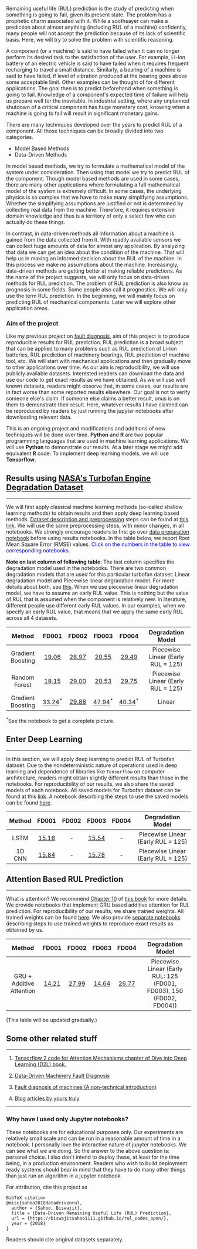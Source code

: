 Remaining useful life (RUL) prediction is the study of predicting when something is going to fail, given its present state. The problem has a prophetic charm associated with it. While a soothsayer can make a prediction about almost anything (including RUL of a machine) confidently, many people will not accept the prediction because of its lack of scientific basis. Here, we will try to solve the problem with scientific reasoning. 

A component (or a machine) is said to have failed when it can no longer perform its desired task to the satisfaction of the user. For example, Li-Ion battery of an electric vehicle is said to have failed when it requires frequent recharging to travel a small distance. Similarly, a bearing of a machine is said to have failed, if level of vibration produced at the bearing goes above some acceptable limit. Other examples can be thought of for different applications. The goal then is to predict beforehand when something is going to fail. Knowledge of a component's expected time of failure will help us prepare well for the inevitable. In industrial setting, where any unplanned shutdown of a critical component has huge monetary cost, knowing when a machine is going to fail will result in significant monetary gains. 

There are many techniques developed over the years to predict RUL of a component. All those techniques can be broadly divided into two categories.

* Model Based Methods
* Data-Driven Methods

In model based methods, we try to formulate a mathematical model of the system under consideration. Then using that model we try to predict RUL of the component. Though model based methods are used in some cases, there are many other applications where formulating a full mathematical model of the system is extremely difficult. In some cases, the underlying physics is so complex that we have to make many simplifying assumptions. Whether the simplifying assumptions are justified or not is determined by collecting real data from the machine. Therefore, it requires extensive domain knowledge and thus is a territory of only a select few who can actually do these things.

In contrast, in data-driven methods all information about a machine is gained from the data collected from it. With readily available sensors we can collect huge amounts of data for almost any application. By analyzing that data we can get an idea about the condition of the machine. That will help us in making an informed decision about the RUL of the machine. In this process we make no assumptions about the machine. Increasingly, data-driven methods are getting better at making reliable predictions. As the name of the project suggests, we will only focus on data-driven methods for RUL prediction. The problem of RUL prediction is also know as prognosis in some fields. Some people also call it prognostics. We will only use the term RUL prediction. In the beginning, we will mainly focus on predicting RUL of mechanical components. Later we will explore other application areas.

### Aim of the project

Like my previous project on [fault diagnosis](https://biswajitsahoo1111.github.io/cbm_codes_open/), aim of this project is to produce reproducible results for RUL prediction. RUL prediction is a broad subject that can be applied to many problems such as RUL prediction of Li-Ion batteries, RUL prediction of machinery bearings, RUL prediction of machine tool, etc. We will start with mechanical applications and then gradually move to other applications over time. As our aim is reproducibility, we will use publicly available datasets. Interested readers can download the data and use our code to get exact results as we have obtained. As we will use well known datasets, readers might observe that, in some cases, our results are in fact worse than some reported results elsewhere. Our goal is not to verify someone else's claim. If someone else claims a better result, onus is on them to demonstrate their result. Here, whatever results I have claimed can be reproduced by readers by just running the jupyter notebooks after downloading relevant data.

This is an ongoing project and modifications and additions of new techniques will be done over time. **Python** and **R** are two popular programming languages that are used in machine learning applications. We will use **Python** to demonstrate our results. At a later stage we might add equivalent **R** code. To implement deep learning models, we will use **Tensorflow**.


## Results using [NASA's Turbofan Engine Degradation Dataset](https://ti.arc.nasa.gov/tech/dash/groups/pcoe/prognostic-data-repository/#turbofan)

---------------------------------------------------------------

We will first apply classical machine learning methods (so-called shallow learning methods) to obtain results and then apply deep learning based methods. [Dataset description and preprocessing](https://github.com/biswajitsahoo1111/rul_codes_open/blob/master/notebooks/cmapss_notebooks/CMAPSS_data_description_and_preprocessing.ipynb) steps can be found at [this link](https://github.com/biswajitsahoo1111/rul_codes_open/blob/master/notebooks/cmapss_notebooks/CMAPSS_data_description_and_preprocessing.ipynb). We will use the same preprocessing steps, with minor changes, in all notebooks. We strongly encourage readers to first go over [data preparation notebook](https://github.com/biswajitsahoo1111/rul_codes_open/blob/master/notebooks/cmapss_notebooks/CMAPSS_data_description_and_preprocessing.ipynb) before using results notebooks. In the table below, we report Root Mean Square Error (RMSE) values. <span style="color:blue">Click on the numbers in the table to view corresponding notebooks</span>.

**Note on last column of following table**: The last column specifies the degradation model used in the notebooks. There are two common degradation models that are used for this particular turbofan dataset: Linear degradation model and Piecewise linear degradation model. For more details about both, see [this](https://github.com/biswajitsahoo1111/rul_codes_open/blob/master/notebooks/cmapss_notebooks/CMAPSS_data_description_and_preprocessing.ipynb). When we use piecewise linear degradation model, we have to assume an early RUL value. This is nothing but the value of RUL that is assumed when the component is relatively new. In literature, different people use different early RUL values. In our examples, when we specify an early RUL value, that means that we apply the same early RUL across all 4 datasets. 


|Method|FD001|FD002|FD003|FD004|Degradation Model|
|:-----:|:-----:|:-----:|:------:|:------:|:-----:|
|Gradient Boosting|[19.06](https://github.com/biswajitsahoo1111/rul_codes_open/blob/master/notebooks/cmapss_notebooks/CMAPSS_FD001_xgboost_piecewise_linear_degradation_model.ipynb)|[28.97](https://github.com/biswajitsahoo1111/rul_codes_open/blob/master/notebooks/cmapss_notebooks/CMAPSS_FD002_xgboost_piecewise_linear_degradation_model.ipynb)|[20.55](https://github.com/biswajitsahoo1111/rul_codes_open/blob/master/notebooks/cmapss_notebooks/CMAPSS_FD003_xgboost_piecewise_linear_degradation_model.ipynb)|[29.49](https://github.com/biswajitsahoo1111/rul_codes_open/blob/master/notebooks/cmapss_notebooks/CMAPSS_FD004_xgboost_piecewise_linear_degradation_model.ipynb)|Piecewise Linear (Early RUL = 125)|
|Random Forest|[19.15](https://github.com/biswajitsahoo1111/rul_codes_open/blob/master/notebooks/cmapss_notebooks/CMAPSS_FD001_random_forest_piecewise_linear_degradation_model.ipynb)|[29.00](https://github.com/biswajitsahoo1111/rul_codes_open/blob/master/notebooks/cmapss_notebooks/CMAPSS_FD002_random_forest_piecewise_linear_degradation_model.ipynb)|[20.53](https://github.com/biswajitsahoo1111/rul_codes_open/blob/master/notebooks/cmapss_notebooks/CMAPSS_FD003_random_forest_piecewise_linear_degradation_model.ipynb)|[29.75](https://github.com/biswajitsahoo1111/rul_codes_open/blob/master/notebooks/cmapss_notebooks/CMAPSS_FD004_random_forest_piecewise_linear_degradation_model.ipynb)|Piecewise Linear (Early RUL = 125)|
|Gradient Boosting|[33.24](https://github.com/biswajitsahoo1111/rul_codes_open/blob/master/notebooks/cmapss_notebooks/CMAPSS_FD001_xgboost_linear_degradation_model.ipynb)<sup>* </sup>|[29.88](https://github.com/biswajitsahoo1111/rul_codes_open/blob/master/notebooks/cmapss_notebooks/CMAPSS_FD002_xgboost_linear_degradation_model.ipynb)|[47.94](https://github.com/biswajitsahoo1111/rul_codes_open/blob/master/notebooks/cmapss_notebooks/CMAPSS_FD003_xgboost_linear_degradation_model.ipynb)<sup>* </sup>|[40.34](https://github.com/biswajitsahoo1111/rul_codes_open/blob/master/notebooks/cmapss_notebooks/CMAPSS_FD004_xgboost_linear_degradation_model.ipynb)<sup>*</sup>|Linear|



<sup>*</sup>See the notebook to get a complete picture.

## Enter Deep Learning

------------------------------

In this section, we will apply deep learning to predict RUL of Turbofan dataset. Due to the nondeterministic nature of operations used in deep learning and dependence of libraries like `Tensorflow` on computer architecture, readers might obtain slightly different results than those in the notebooks. For reproducibility of our results, we also share the saved models of each notebook. All saved models for Turbofan dataset can be found at this [link](https://github.com/biswajitsahoo1111/rul_codes_open/tree/master/saved_models/cmapss). A notebook describing the steps to use the saved models can be found [here](https://github.com/biswajitsahoo1111/rul_codes_open/blob/master/notebooks/cmapss_notebooks/CMAPSS_using_saved_model_deep_learning.ipynb).


|Method|FD001|FD002|FD003|FD004|Degradation Model|
|:-----:|:-----:|:-----:|:------:|:------:|:-----:|
|LSTM|[15.16](https://github.com/biswajitsahoo1111/rul_codes_open/blob/master/notebooks/cmapss_notebooks/CMAPSS_FD001_LSTM_piecewise_linear_degradation_model.ipynb)|-|[15.54](https://github.com/biswajitsahoo1111/rul_codes_open/blob/master/notebooks/cmapss_notebooks/CMAPSS_FD003_LSTM_piecewise_linear_degradation_model.ipynb)|-|Piecewise Linear (Early RUL = 125)|
|1D CNN|[15.84](https://github.com/biswajitsahoo1111/rul_codes_open/blob/master/notebooks/cmapss_notebooks/CMAPSS_FD001_1D_CNN_piecewise_linear_degradation_model.ipynb)|-|[15.78](https://github.com/biswajitsahoo1111/rul_codes_open/blob/master/notebooks/cmapss_notebooks/CMAPSS_FD003_1D_CNN_piecewise_linear_degradation_model.ipynb)|-|Piecewise Linear (Early RUL = 125)|


## Attention Based RUL Prediction

---------------------------------------------

What is attention? We recommend [Chapter 10](https://d2l.ai/chapter_attention-mechanisms/index.html) of [this book](https://d2l.ai/index.html) for more details. We provide notebooks that implement GRU based additive attention for RUL prediction. For reproducibility of our results, we share trained weights. All trained weights can be found [here](https://github.com/biswajitsahoo1111/rul_codes_open/tree/master/notebooks/cmapss_notebooks/attention_based_RUL/saved_weights). We also provide [separate notebooks](https://github.com/biswajitsahoo1111/rul_codes_open/tree/master/notebooks/cmapss_notebooks/attention_based_RUL) describing steps to use trained weights to reproduce exact results as obtained by us.

|Method|FD001|FD002|FD003|FD004|Degradation Model|
|:-----:|:-----:|:-----:|:------:|:------:|:-----:|
|GRU + Additive Attention|[14.21](https://github.com/biswajitsahoo1111/rul_codes_open/blob/master/notebooks/cmapss_notebooks/attention_based_RUL/CMAPSS_FD001_additive_attention_early_rul_125_GRU_based_final.ipynb)|[27.99](https://github.com/biswajitsahoo1111/rul_codes_open/blob/master/notebooks/cmapss_notebooks/attention_based_RUL/CMAPSS_FD002_additive_attention_early_rul_150_GRU_based_final.ipynb)|[14.64](https://github.com/biswajitsahoo1111/rul_codes_open/blob/master/notebooks/cmapss_notebooks/attention_based_RUL/CMAPSS_FD003_additive_attention_early_rul_125_GRU_based_final.ipynb)|[26.77](https://github.com/biswajitsahoo1111/rul_codes_open/blob/master/notebooks/cmapss_notebooks/attention_based_RUL/CMAPSS_FD004_additive_attention_early_rul_150_GRU_based_final.ipynb)|Piecewise Linear (Early RUL: 125 (FD001, FD003), 150 (FD002, FD004))|

(This table will be updated gradually.)


## Some other related stuff

-------------------------------------

1. [Tensorflow 2 code for Attention Mechanisms chapter of Dive into Deep Learning (D2L) book.](https://github.com/biswajitsahoo1111/D2L_Attention_Mechanisms_in_TF)

2. [Data-Driven Machinery Fault Diagnosis](https://biswajitsahoo1111.github.io/cbm_codes_open/)  

3. [Fault diagnosis of machines (A non-technical introduction)](https://biswajitsahoo1111.github.io/post/fault-diagnosis-of-machines/)

4. [Blog articles by yours truly](https://biswajitsahoo1111.github.io/categories/blog/)

--------------------------------------

### Why have I used only Jupyter notebooks?

These notebooks are for educational purposes only. Our experiments are relatively small scale and can be run in a reasonable amount of time in a notebook. I personally love the interactive nature of jupyter notebooks. We can see what we are doing. So the answer to the above question is: personal choice. I also don't intend to deploy these, at least for the time being, in a production environment. Readers who wish to build deployment ready systems should bear in mind that they have to do many other things than just run an algorithm in a jupyter notebook.


For attribution, cite this project as
```
BibTeX citation
@misc{sahoo2018datadrivenrul,
  author = {Sahoo, Biswajit},
  title = {Data-Driven Remaining Useful Life (RUL) Prediction},
  url = {https://biswajitsahoo1111.github.io/rul_codes_open/},
  year = {2018}
}
```
Readers should cite original datasets separately.
